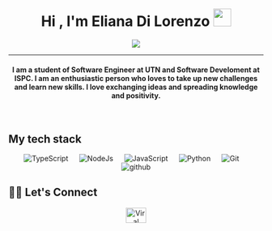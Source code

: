 
<h1 align="center">Hi , I'm Eliana Di Lorenzo <img src="https://media.giphy.com/media/hvRJCLFzcasrR4ia7z/giphy.gif" width="35"></h1>
<p align="center">
  <a href="https://github.com/DenverCoder1/readme-typing-svg"><img src="https://readme-typing-svg.herokuapp.com?lines=Computer+Science+Student;Full+Stack+Web+Developer;DS%20|%20AI%20|%20ML%20Enthusiast;Graphic%20Designer;Always%20learning%20new%20things&center=true&width=500&height=50"></a>
</p>
<hr/>
<h4 align="center">I am a student of Software Engineer  at UTN and Software Develoment at ISPC. I am an enthusiastic person who loves to take up new challenges and learn new skills. I love exchanging ideas and spreading knowledge and positivity.</h4>
<br>

## My tech stack

<p align="center"> 

  <a> 
    <img alt="TypeScript" src="https://img.shields.io/badge/-TypeScript-blue?logo=Typescript&logoColor=black">
  </a> 
  &emsp;
  <a> 
    <img alt="NodeJs" src="https://img.shields.io/badge/-NodeJS-green?logo=node.js&Color=white">
  </a> 
  &emsp;
  <a> 
     <img alt="JavaScript" src="https://img.shields.io/badge/JavaScript%20-%23F7DF1E.svg?logo=javascript&logoColor=black">
   </a>
  &emsp;
   <a>
    <img alt="Python" src="https://img.shields.io/badge/Python%20-%2314354C.svg?logo=python&logoColor=white">
  </a>
  &emsp;
  <a>
    <img alt="Git" src="https://img.shields.io/badge/-git-red?logo=git&logoColor=white"/>
  </a>
  &emsp; 
  <a> 
    <img alt="github" src="https://img.shields.io/badge/-GitHub-black?logo=github&logoColor=white">
  </a>
</p>

## 🙋‍♀️ Let's Connect
<p align="center">
	<a href="https://www.instagram.com/viralbhadeshiya/" target="blank"><img align="center"
      src="https://raw.githubusercontent.com/rahuldkjain/github-profile-readme-generator/master/src/images/icons/Social/instagram.svg"
      alt="Viral Bhadeshiya" height="30" width="40" /></a>
</p>

